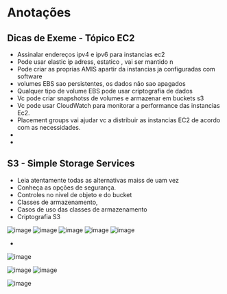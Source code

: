 
# Anotações 
## Dicas de Exeme - Tópico EC2 

- Assinalar endereços ipv4 e ipv6 para instancias ec2
- Pode usar elastic ip adress, estatico , vai ser mantido n
- Pode criar as proprias AMIS apartir da instancias ja configuradas com software
- volumes  EBS sao persistentes, os dados não sao apagados
- Qualquer tipo de volume EBS pode usar criptografia de dados
- Vc pode criar snapshotss de volumes e armazenar em buckets s3
- Vc pode usar CloudWatch para monitorar a performance das instancias Ec2.
- Placement groups vai ajudar vc a distribuir as instancias EC2 de acordo com as necessidades.
- 
- 

## S3 - Simple Storage Services

- Leia atentamente todas as alternativas maiss de uam vez
- Conheça as opções de segurança.
- Controles no nivel de objeto e do bucket
- Classes de armazenamento,
- Casos de uso das classes de armazenamento
- Criptografia S3



![image](https://github.com/user-attachments/assets/c8f2f887-8b3a-4b98-8bde-c7857236760f)
![image](https://github.com/user-attachments/assets/579b80f5-cabe-4eb8-b2c9-c062ee9d37f4)
![image](https://github.com/user-attachments/assets/befa2b8e-93b2-4e37-9fa8-18b50c4a4647)
![image](https://github.com/user-attachments/assets/c9c1939c-d063-4400-9d9f-04e1a37619bc)
![image](https://github.com/user-attachments/assets/416ea1f2-4560-49ba-a8d5-e1644f3bb854)

-  
![image](https://github.com/user-attachments/assets/ec736019-2346-40ce-80ec-238ba28c0238)

![image](https://github.com/user-attachments/assets/e124a1df-864c-4cf0-8462-50e582ff0e0d)
![image](https://github.com/user-attachments/assets/13c8e757-b05b-4f8c-b0f2-f0ccf74fd7f0)


![image](https://github.com/user-attachments/assets/bdae7832-9523-4526-9ef5-787842d23622)



